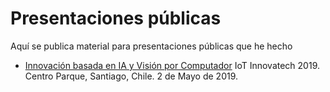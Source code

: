# Presentaciones públicas
Aquí se publica material para presentaciones públicas que he hecho

  * [Innovación basada en IA y Visión por Computador](slides/2019-05-02%20Innovación%20basada%20en%20IA%20y%20Visión%20por%20Computador.pdf) 
 IoT Innovatech 2019. Centro Parque, Santiago, Chile. 2 de Mayo de 2019.
